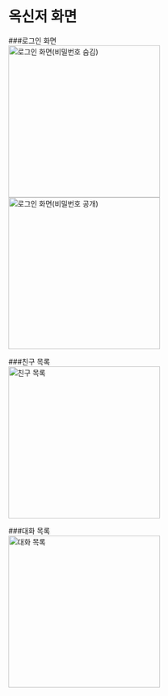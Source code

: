 옥신저 화면
=============

###로그인 화면   
<img width="300" alt="로그인 화면(비밀번호 숨김)" src="https://github.com/user-attachments/assets/f7dcea5a-0990-4aaf-b535-22271065120b" />
<img width="300" alt="로그인 화면(비밀번호 공개)" src="https://github.com/user-attachments/assets/5abaffc3-c89c-4d58-935e-876fd0abf6d8" />

###친구 목록   
<img width="300" alt="친구 목록" src="https://github.com/user-attachments/assets/0971d3f9-4fb3-4ad0-8c73-4b59f18b2666" />

###대화 목록   
<img width="300" alt="대화 목록" src="https://github.com/user-attachments/assets/5f880e61-7a77-430e-b888-e9dba27660f3" />
